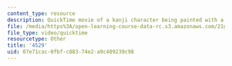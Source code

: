 ```yaml
---
content_type: resource
description: QuickTime movie of a kanji character being painted with a brush.
file: /media/https%3A/open-learning-course-data-rc.s3.amazonaws.com/21g-504-japanese-iv-spring-2009/07e71cac0fbfc88374e2a9c409239c98_4529.mov
file_type: video/quicktime
resourcetype: Other
title: '4529'
uid: 07e71cac-0fbf-c883-74e2-a9c409239c98
---
```

